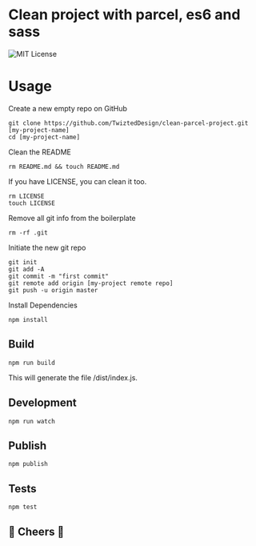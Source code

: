 # Clean project with parcel, es6 and sass
![MIT License](https://img.shields.io/github/license/TwiztedDesign/vff.svg)


# Usage
Create a new empty repo on GitHub 
    
    git clone https://github.com/TwiztedDesign/clean-parcel-project.git [my-project-name]
    cd [my-project-name] 
   
Clean the README

    rm README.md && touch README.md
    
If you have LICENSE, you can clean it too.

    rm LICENSE
    touch LICENSE
    
Remove all git info from the boilerplate

    rm -rf .git
    
Initiate the new git repo

    git init
    git add -A
    git commit -m "first commit"
    git remote add origin [my-project remote repo]
    git push -u origin master
    
Install Dependencies

    npm install

## Build
    npm run build
    
This will generate the file /dist/index.js.  

## Development
    npm run watch
## Publish
    npm publish

## Tests
    npm test


## 🍻 Cheers 🍻 

